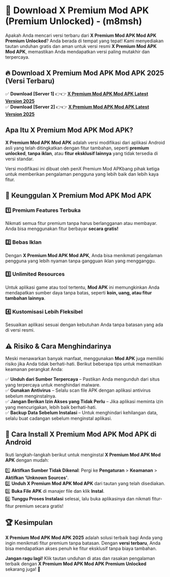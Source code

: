 

# 🎯 Download X Premium Mod APK (Premium Unlocked) -  (m8msh) 

Apakah Anda mencari versi terbaru dari **X Premium Mod APK Mod APK Premium Unlocked**? Anda berada di tempat yang tepat! Kami menyediakan tautan unduhan gratis dan aman untuk versi resmi **X Premium Mod APK Mod APK**, memastikan Anda mendapatkan versi paling mutakhir dan terpercaya.

## 🔥 Download X Premium Mod APK Mod APK 2025 (Versi Terbaru)

✅ **Download [Server 1]** 👉👉 [**X Premium Mod APK Mod APK Latest Version 2025**](https://apkcomod.com?title=X_Premium_Mod_APK)  
✅ **Download [Server 2]** 👉👉 [**X Premium Mod APK Mod APK Latest Version 2025**](https://apkcomod.com?title=X_Premium_Mod_APK)  

## Apa Itu X Premium Mod APK Mod APK?

**X Premium Mod APK Mod APK** adalah versi modifikasi dari aplikasi Android asli yang telah ditingkatkan dengan fitur tambahan, seperti **premium unlocked**, **tanpa iklan**, atau **fitur eksklusif lainnya** yang tidak tersedia di versi standar.

Versi modifikasi ini dibuat oleh penX Premium Mod APKbang pihak ketiga untuk memberikan pengalaman pengguna yang lebih baik dan lebih kaya fitur.

## 🎯 Keunggulan X Premium Mod APK Mod APK

### 1️⃣ Premium Features Terbuka
Nikmati semua fitur premium tanpa harus berlangganan atau membayar. Anda bisa menggunakan fitur berbayar **secara gratis!**

### 2️⃣ Bebas Iklan
Dengan **X Premium Mod APK Mod APK**, Anda bisa menikmati pengalaman pengguna yang lebih nyaman tanpa gangguan iklan yang mengganggu.

### 3️⃣ Unlimited Resources
Untuk aplikasi game atau tool tertentu, **Mod APK** ini memungkinkan Anda mendapatkan sumber daya tanpa batas, seperti **koin, uang, atau fitur tambahan lainnya**.

### 4️⃣ Kustomisasi Lebih Fleksibel
Sesuaikan aplikasi sesuai dengan kebutuhan Anda tanpa batasan yang ada di versi resmi.

## ⚠️ Risiko & Cara Menghindarinya

Meski menawarkan banyak manfaat, menggunakan **Mod APK** juga memiliki risiko jika Anda tidak berhati-hati. Berikut beberapa tips untuk memastikan keamanan perangkat Anda:

✅ **Unduh dari Sumber Terpercaya** – Pastikan Anda mengunduh dari situs yang terpercaya untuk menghindari malware.  
✅ **Gunakan Antivirus** – Selalu scan file APK dengan aplikasi antivirus sebelum menginstalnya.  
✅ **Jangan Berikan Izin Akses yang Tidak Perlu** – Jika aplikasi meminta izin yang mencurigakan, lebih baik berhati-hati.  
✅ **Backup Data Sebelum Instalasi** – Untuk menghindari kehilangan data, selalu buat cadangan sebelum menginstal aplikasi.

## 📌 Cara Install X Premium Mod APK Mod APK di Android

Ikuti langkah-langkah berikut untuk menginstal **X Premium Mod APK Mod APK** dengan mudah:

1️⃣ **Aktifkan Sumber Tidak Dikenal**: Pergi ke **Pengaturan** > **Keamanan** > **Aktifkan 'Unknown Sources'**.  
2️⃣ **Unduh X Premium Mod APK Mod APK** dari tautan yang telah disediakan.  
3️⃣ **Buka File APK** di manajer file dan klik **Instal**.  
4️⃣ **Tunggu Proses Instalasi** selesai, lalu buka aplikasinya dan nikmati fitur-fitur premium secara gratis!

## 🏆 Kesimpulan

**X Premium Mod APK Mod APK 2025** adalah solusi terbaik bagi Anda yang ingin menikmati fitur premium tanpa batasan. Dengan **versi terbaru**, Anda bisa mendapatkan akses penuh ke fitur eksklusif tanpa biaya tambahan.

**Jangan ragu lagi!** Klik tautan unduhan di atas dan rasakan pengalaman terbaik dengan **X Premium Mod APK Mod APK Premium Unlocked** sekarang juga! 🚀

